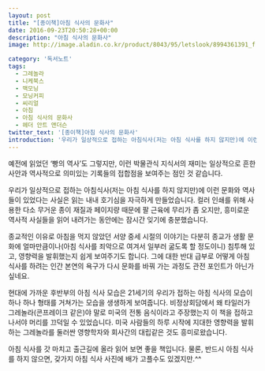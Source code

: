 ```yaml
---
layout: post
title: "[종이책]아침 식사의 문화사"
date: 2016-09-23T20:50:28+00:00
description: "아침 식사의 문화사"
image: http://image.aladin.co.kr/product/8043/95/letslook/8994361391_f.jpg

category: '독서노트'  
tags: 
  - 그레놀라
  - 니케북스
  - 맥모닝
  - 모닝커피
  - 씨리얼
  - 아침
  - 아침 식사의 문화사
  - 헤더 안트 앤더슨
twitter_text: '[종이책]아침 식사의 문화사'
introduction: '우리가 일상적으로 접하는 아침식사(저는 아침 식사를 하지 않지만)에 이런 문화와 역사들이 있었다는 사실은 읽는 내내 호기심을 자극하게 만들었습니다.'
---
```


예전에 읽었던 &#8216;빵의 역사&#8217;도 그렇지만, 이런 박물관식 지식서의 재미는 일상적으로 흔한 사안과 역사적으로 의미있는 기록들의 접합점을 보여주는 점인 것 같습니다.
  
우리가 일상적으로 접하는 아침식사(저는 아침 식사를 하지 않지만)에 이런 문화와 역사들이 있었다는 사실은 읽는 내내 호기심을 자극하게 만들었습니다. 컬러 인쇄를 위해 사용한 다소 무거운 종이 재질과 페이지량 때문에 팔 근육에 무리가 좀 오지만, 흥미로운 역사적 사실들을 읽어 내려가는 동안에는 잠시간 잊기에 충분했습니다.

종교적인 이유로 아침을 먹지 않았던 서양 중세 시절의 이야기는 다분히 종교가 생활 문화에 얼마만큼이나(아침 식사를 죄악으로 여겨서 일부러 굶도록 할 정도이니) 침투해 있고, 영향력을 발휘했는지 쉽게 보여주기도 합니다. 그에 대한 반대 급부로 어떻게 아침 식사를 하려는 인간 본연의 욕구가 다시 문화를 바꿔 가는 과정도 관전 포인트가 아닌가 싶네요.

현대에 가까운 후반부의 아침 식사 모습은 21세기의 우리가 접하는 아침 식사의 모습이 하나 하나 형태를 거쳐가는 모습을 생생하게 보여줍니다. 비정상회담에서 왜 타일러가 그레놀라(콘프레이크 같은)야 말로 미국의 전통 음식이라고 주장했는지 이 책을 접하고 나서야 머리를 끄덕일 수 있었습니다. 미국 사람들의 하루 시작에 지대한 영향력을 발휘하는 그레놀라를 둘러싼 영향학자와 회사간의 대립같은 것도 흥미로왔습니다.

아침 식사를 갓 마치고 출근길에 올라 읽어 보면 좋을 책입니다. 물론, 반드시 아침 식사를 하지 않으면, 갖가지 아침 식사 사진에 배가 고플수도 있겠지만.^^